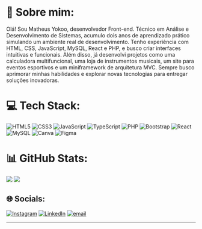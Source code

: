 # 💫 Sobre mim:
Olá! Sou Matheus Yokoo, desenvolvedor Front-end. Técnico em Análise e Desenvolvimento de Sistemas, acumulo dois anos de aprendizado prático simulando um ambiente real de desenvolvimento. Tenho experiência com HTML, CSS, JavaScript, MySQL, React e PHP, e busco criar interfaces intuitivas e funcionais. Além disso, já desenvolvi projetos como uma calculadora multifuncional, uma loja de instrumentos musicais, um site para eventos esportivos e um miniframework de arquitetura MVC. Sempre busco aprimorar minhas habilidades e explorar novas tecnologias para entregar soluções inovadoras.



# 💻 Tech Stack:
 ![HTML5](https://img.shields.io/badge/html5-%23E34F26.svg?style=for-the-badge&logo=html5&logoColor=white) ![CSS3](https://img.shields.io/badge/css3-%231572B6.svg?style=for-the-badge&logo=css3&logoColor=white) ![JavaScript](https://img.shields.io/badge/javascript-%23323330.svg?style=for-the-badge&logo=javascript&logoColor=%23F7DF1E)  ![TypeScript](https://img.shields.io/badge/typescript-%23007ACC.svg?style=for-the-badge&logo=typescript&logoColor=white) ![PHP](https://img.shields.io/badge/php-%23777BB4.svg?style=for-the-badge&logo=php&logoColor=white) ![Bootstrap](https://img.shields.io/badge/bootstrap-%238511FA.svg?style=for-the-badge&logo=bootstrap&logoColor=white) ![React](https://img.shields.io/badge/react-%2320232a.svg?style=for-the-badge&logo=react&logoColor=%2361DAFB) ![MySQL](https://img.shields.io/badge/mysql-4479A1.svg?style=for-the-badge&logo=mysql&logoColor=white) ![Canva](https://img.shields.io/badge/Canva-%2300C4CC.svg?style=for-the-badge&logo=Canva&logoColor=white) ![Figma](https://img.shields.io/badge/figma-%23F24E1E.svg?style=for-the-badge&logo=figma&logoColor=white)
# 📊 GitHub Stats:
![](https://nirzak-streak-stats.vercel.app/?user=111Yokoo&theme=dark&hide_border=true)
![](https://github-readme-stats.vercel.app/api/top-langs/?username=111Yokoo&theme=dark&hide_border=true&include_all_commits=false&count_private=false&layout=compact)

## 🌐 Socials:
[![Instagram](https://img.shields.io/badge/Instagram-%23E4405F.svg?logo=Instagram&logoColor=white)](https://instagram.com/Japa.Yokoo) [![LinkedIn](https://img.shields.io/badge/LinkedIn-%230077B5.svg?logo=linkedin&logoColor=white)](https://linkedin.com/in/matheus-dozono-yokoo) [![email](https://img.shields.io/badge/Email-D14836?logo=gmail&logoColor=white)](mailto:yokoomatheus@gmail.com) 

---
